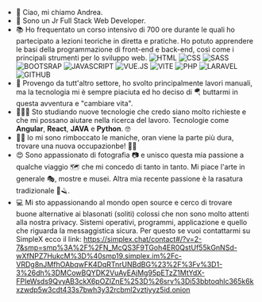 - 👋 Ciao, mi chiamo Andrea.
- 👀 Sono un Jr Full Stack Web Developer.
- 📚 Ho frequentato un corso intensivo di 700 ore durante le quali ho partecipato a lezioni teoriche in diretta e pratiche. Ho potuto apprendere le basi della programmazione di front-end e back-end, così come i principali strumenti per lo sviluppo web.
  ![HTML](https://img.shields.io/badge/HTML_5-ff763f)
  ![CSS](https://img.shields.io/badge/CSS-5183cc)
  ![SASS](https://img.shields.io/badge/SASS-FF007F)
  ![BOOTSRAP](https://img.shields.io/badge/BOOTSTRAP-bc9ae3)
  ![JAVASCRIPT](https://img.shields.io/badge/JAVASCRIPT-yellow)
  ![VUE.JS](https://img.shields.io/badge/VUE.JS-9ae3ac)
  ![VITE](https://img.shields.io/badge/VITE-fa8072)
  ![PHP](https://img.shields.io/badge/PHP-FF007F)
  ![LARAVEL](https://img.shields.io/badge/LARAVEL-red)
  ![GITHUB](https://img.shields.io/badge/GITHUB-4A4A4A)
- 👷 Provengo da tutt'altro settore, ho svolto principalmente lavori manuali, ma la tecnologia mi è sempre piaciuta ed ho deciso di 🪂 buttarmi in questa avventura e "cambiare vita".
- 👨🏻‍🏫 Sto studiando nuove tecnologie che credo siano molto richieste e che mi possano aiutare nella ricerca del lavoro. Tecnologie come **Angular**, **React**, **JAVA** e **Python**. 🤓
- 💪🏻 Io mi sono rimboccato le maniche, oran viene la parte più dura, trovare una nuova occupazionbe! 💪🏻
- 😍 Sono appassionato di fotografia 📷 e unisco questa mia passione a qualche viaggio 🗺 che mi concedo di tanto in tanto. Mi piace l'arte in generale 🎭, mostre e musei. Altra mia recente passione è la rasatura tradizionale 🧼🪒.
- 💻 Mi sto appassionando al mondo open source e cerco di trovare buone alternative ai blasonati (soliti) colossi che non sono molto attenti alla nostra privacy. Sistemi operativi, programmi, applicazione e quello che riguarda la messaggistica sicura. 
Per questo se vuoi contattarmi su SimpleX ecco il link:
https://simplex.chat/contact#/?v=2-7&smp=smp%3A%2F%2FN_McQS3F9TGoh4ER0QstUf55kGnNSd-wXfNPZ7HukcM%3D%40smp19.simplex.im%2Fc-VRDg8nJMfhOAbqwFK4DqRTnrUNBdBG%23%2F%3Fv%3D1-3%26dh%3DMCowBQYDK2VuAyEAjMg95pETzZ1MtYdX-FPleWsds9QvyAB3ckX6pOZlZnE%253D%26srv%3Di53bbtoqhlc365k6kxzwdp5w3cdt433s7bwh3y32rcbml2vztiyyz5id.onion
